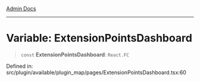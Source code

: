[Admin Docs](/)

***

# Variable: ExtensionPointsDashboard

> `const` **ExtensionPointsDashboard**: `React.FC`

Defined in: src/plugin/available/plugin\_map/pages/ExtensionPointsDashboard.tsx:60
